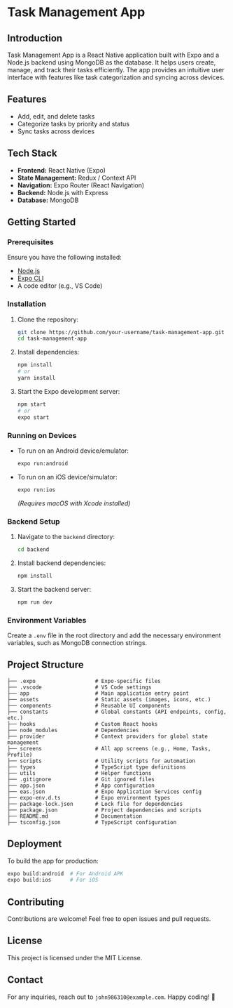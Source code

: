 # Task Management App

## Introduction

Task Management App is a React Native application built with Expo and a Node.js backend using MongoDB as the database. It helps users create, manage, and track their tasks efficiently. The app provides an intuitive user interface with features like task categorization and syncing across devices.

## Features

- Add, edit, and delete tasks
- Categorize tasks by priority and status
- Sync tasks across devices

## Tech Stack

- **Frontend:** React Native (Expo)
- **State Management:** Redux / Context API
- **Navigation:** Expo Router (React Navigation)
- **Backend:** Node.js with Express
- **Database:** MongoDB

## Getting Started

### Prerequisites

Ensure you have the following installed:

- [Node.js](https://nodejs.org/)
- [Expo CLI](https://docs.expo.dev/get-started/installation/)
- A code editor (e.g., VS Code)

### Installation

1. Clone the repository:

   ```sh
   git clone https://github.com/your-username/task-management-app.git
   cd task-management-app
   ```

2. Install dependencies:

   ```sh
   npm install
   # or
   yarn install
   ```

3. Start the Expo development server:
   ```sh
   npm start
   # or
   expo start
   ```

### Running on Devices

- To run on an Android device/emulator:
  ```sh
  expo run:android
  ```
- To run on an iOS device/simulator:
  ```sh
  expo run:ios
  ```
  _(Requires macOS with Xcode installed)_

### Backend Setup

1. Navigate to the `backend` directory:
   ```sh
   cd backend
   ```
2. Install backend dependencies:
   ```sh
   npm install
   ```
3. Start the backend server:
   ```sh
   npm run dev
   ```

### Environment Variables

Create a `.env` file in the root directory and add the necessary environment variables, such as MongoDB connection strings.

## Project Structure

```
├── .expo                   # Expo-specific files
├── .vscode                 # VS Code settings
├── app                     # Main application entry point
├── assets                  # Static assets (images, icons, etc.)
├── components              # Reusable UI components
├── constants               # Global constants (API endpoints, config, etc.)
├── hooks                   # Custom React hooks
├── node_modules            # Dependencies
├── provider                # Context providers for global state management
├── screens                 # All app screens (e.g., Home, Tasks, Profile)
├── scripts                 # Utility scripts for automation
├── types                   # TypeScript type definitions
├── utils                   # Helper functions
├── .gitignore              # Git ignored files
├── app.json                # App configuration
├── eas.json                # Expo Application Services config
├── expo-env.d.ts           # Expo environment types
├── package-lock.json       # Lock file for dependencies
├── package.json            # Project dependencies and scripts
├── README.md               # Documentation
├── tsconfig.json           # TypeScript configuration
```

## Deployment

To build the app for production:

```sh
expo build:android  # For Android APK
expo build:ios      # For iOS
```

## Contributing

Contributions are welcome! Feel free to open issues and pull requests.

## License

This project is licensed under the MIT License.

## Contact

For any inquiries, reach out to `john986310@example.com`. Happy coding! 🚀
